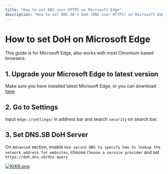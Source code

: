 ```yaml
---
title: "How to set DNS over HTTPS on Microsoft Edge"
description: "How to set DNS.SB's DoH (DNS over HTTPS) on Microsoft Edge"
---
```


# How to set DoH on Microsoft Edge

This guide is for Microsoft Edge, also works with most Chromium based browsers.

## 1. Upgrade your Microsoft Edge to latest version

Make sure you have installed latest Microsoft Edge, or you can download [here](https://www.microsoft.com/edge/).

## 2. Go to Settings

Input `edge://settings/` in address bar and search `security` on search bar.

## 3. Set DNS.SB DoH Server

On `Advanced` section, enable `Use secure DNS to specify how to lookup the network address for websites`, choose `Choose a service provider` and set `https://doh.dns.sb/dns-query`

[![KtKR.png](https://s3.image.hosting/2021/07/02/KtKR.png)](https://s3.image.hosting/2021/07/02/KtKR.png)
